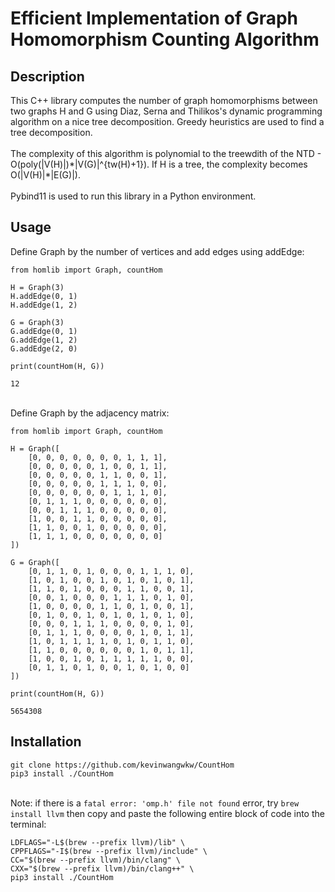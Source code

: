 # Efficient Implementation of Graph Homomorphism Counting Algorithm

## Description

This C++ library computes the number of graph homomorphisms between two graphs H and G using Diaz, Serna and Thilikos's dynamic programming algorithm on a nice tree decomposition. Greedy heuristics are used to find a tree decomposition. 
<br><br>The complexity of this algorithm is polynomial to the treewdith of the NTD - O(poly(|V(H)|)\*|V(G)|^{tw(H)+1}). If H is a tree, the complexity becomes O(|V(H)|\*|E(G)|).
<br><br>Pybind11 is used to run this library in a Python environment.

## Usage

Define Graph by the number of vertices and add edges using addEdge:
````
from homlib import Graph, countHom

H = Graph(3)
H.addEdge(0, 1)
H.addEdge(1, 2)

G = Graph(3)
G.addEdge(0, 1)
G.addEdge(1, 2)
G.addEdge(2, 0)

print(countHom(H, G))
````

````
12
````
<br>Define Graph by the adjacency matrix:
````
from homlib import Graph, countHom

H = Graph([
    [0, 0, 0, 0, 0, 0, 0, 1, 1, 1],
    [0, 0, 0, 0, 0, 1, 0, 0, 1, 1],
    [0, 0, 0, 0, 0, 1, 1, 0, 0, 1],
    [0, 0, 0, 0, 0, 1, 1, 1, 0, 0],
    [0, 0, 0, 0, 0, 0, 1, 1, 1, 0],
    [0, 1, 1, 1, 0, 0, 0, 0, 0, 0],
    [0, 0, 1, 1, 1, 0, 0, 0, 0, 0],
    [1, 0, 0, 1, 1, 0, 0, 0, 0, 0],
    [1, 1, 0, 0, 1, 0, 0, 0, 0, 0],
    [1, 1, 1, 0, 0, 0, 0, 0, 0, 0]
])

G = Graph([
    [0, 1, 1, 0, 1, 0, 0, 0, 1, 1, 1, 0],
    [1, 0, 1, 0, 0, 1, 0, 1, 0, 1, 0, 1],
    [1, 1, 0, 1, 0, 0, 0, 1, 1, 0, 0, 1],
    [0, 0, 1, 0, 0, 0, 1, 1, 1, 0, 1, 0],
    [1, 0, 0, 0, 0, 1, 1, 0, 1, 0, 0, 1],
    [0, 1, 0, 0, 1, 0, 1, 0, 1, 0, 1, 0],
    [0, 0, 0, 1, 1, 1, 0, 0, 0, 0, 1, 0],
    [0, 1, 1, 1, 0, 0, 0, 0, 1, 0, 1, 1],
    [1, 0, 1, 1, 1, 1, 0, 1, 0, 1, 1, 0],
    [1, 1, 0, 0, 0, 0, 0, 0, 1, 0, 1, 1],
    [1, 0, 0, 1, 0, 1, 1, 1, 1, 1, 0, 0],
    [0, 1, 1, 0, 1, 0, 0, 1, 0, 1, 0, 0]
])

print(countHom(H, G))
````

````
5654308
````

## Installation

````
git clone https://github.com/kevinwangwkw/CountHom
pip3 install ./CountHom
````

<br>Note: if there is a ````fatal error: 'omp.h' file not found```` error, try ````brew install llvm```` then copy and paste the following entire block of code into the terminal:
````
LDFLAGS="-L$(brew --prefix llvm)/lib" \
CPPFLAGS="-I$(brew --prefix llvm)/include" \
CC="$(brew --prefix llvm)/bin/clang" \
CXX="$(brew --prefix llvm)/bin/clang++" \
pip3 install ./CountHom
````
